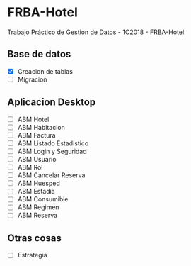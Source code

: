 # FRBA-Hotel
Trabajo Práctico de Gestion de Datos - 1C2018 - FRBA-Hotel
## Base de datos
- [X] Creacion de tablas
- [ ] Migracion 

## Aplicacion Desktop
- [ ] ABM Hotel
- [ ] ABM Habitacion
- [ ] ABM Factura
- [ ] ABM Listado Estadistico
- [ ] ABM Login y Seguridad
- [ ] ABM Usuario
- [ ] ABM Rol
- [ ] ABM Cancelar Reserva
- [ ] ABM Huesped
- [ ] ABM Estadia
- [ ] ABM Consumible
- [ ] ABM Regimen
- [ ] ABM Reserva

## Otras cosas
- [ ] Estrategia

